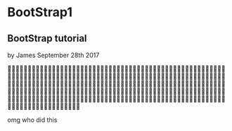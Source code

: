 # BootStrap1
## BootStrap tutorial
by James September 28th 2017

:100::100::joy::joy::joy::100::100::fire::fire::100::100::joy::joy::joy::100::100::fire::fire::100::100::joy::joy::joy::100::100::fire::fire::100::100::joy::joy::joy::100::100::fire::fire::100::100::joy::joy::joy::100::100::fire::fire::100::100::joy::joy::joy::100::100::fire::fire::100::100::joy::joy::joy::100::100::fire::fire::100::100::joy::joy::joy::100::100::fire::fire::100::100::joy::joy::joy::100::100::fire::fire::100::100::joy::joy::joy::100::100::fire::fire::100::100::joy::joy::joy::100::100::fire::fire::100::100::joy::joy::joy::100::100::fire::fire::100::100::joy::joy::joy::100::100::fire::fire::100::100::joy::joy::joy::100::100::fire::fire::100::100::joy::joy::joy::100::100::fire::fire::100::100::joy::joy::joy::100::100::fire::fire::100::100::joy::joy::joy::100::100::fire::fire::100::100::joy::joy::joy::100::100::fire::fire::100::100::joy::joy::joy::100::100::fire::fire::100::100::joy::joy::joy::100::100::fire::fire::100::100::joy::joy::joy::100::100::fire::fire::100::100::joy::joy::joy::100::100::fire::fire::100::100::joy::joy::joy::100::100::fire::fire::100::100::joy::joy::joy::100::100::fire::fire::100::100::joy::joy::joy::100::100::fire::fire::100::100::joy::joy::joy::100::100::fire::fire::100::100::joy::joy::joy::100::100::fire::fire::100::100::joy::joy::joy::100::100::fire::fire::100::100::joy::joy::joy::100::100::fire::fire::100::100::joy::joy::joy::100::100::fire::fire::100::100::joy::joy::joy::100::100::fire::fire::100::100::joy::joy::joy::100::100::fire::fire:<br />

omg who did this
